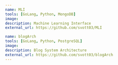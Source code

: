 ```yaml
---
name: MLI
tools: [GoLang, Python, MongoDB]
image:
description: Machine Learning Interface
external_url: https://github.com/svott03/MLI

name: blogArch
tools: [GoLang, Python, PostgreSQL]
image:
description: Blog System Architecture
external_url: https://github.com/svott03/blogArch
---
```

